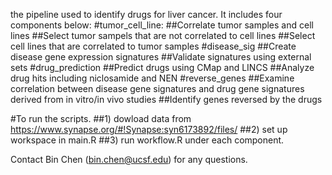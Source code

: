 the pipeline used to identify drugs for liver cancer. It includes  four components below:
#tumor_cell_line:
##Correlate tumor samples and cell lines
##Select tumor sampels that are not correlated to cell lines
##Select cell lines that are correlated to tumor samples
#disease_sig
##Create disease gene expression signatures
##Validate signatures using external sets
#drug_prediction
##Predict drugs using CMap and LINCS
##Analyze drug hits including niclosamide and NEN
#reverse_genes
##Examine correlation between disease gene signatures and drug gene signatures derived from in vitro/in vivo studies
##Identify genes reversed by the drugs

#To run the scripts.
##1) dowload data from https://www.synapse.org/#!Synapse:syn6173892/files/
##2) set up workspace in main.R
##3) run workflow.R under each component. 

Contact Bin Chen (bin.chen@ucsf.edu) for any questions.